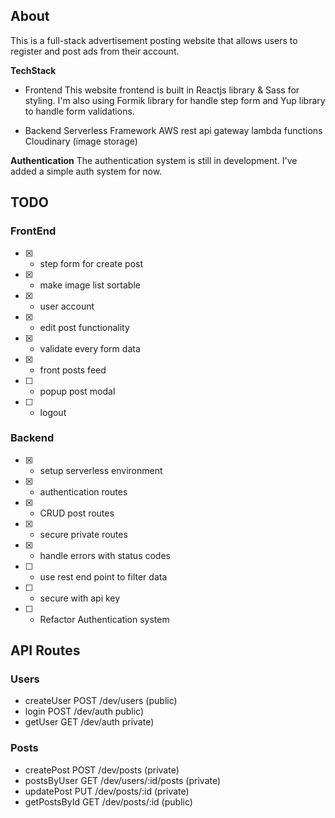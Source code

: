 ## About

This is a full-stack advertisement posting website that allows users to register and post ads from their account.

**TechStack**

- Frontend
  This website frontend is built in Reactjs library & Sass for styling. I'm also using Formik library for handle step form and Yup library to handle form validations.

- Backend
  Serverless Framework
  AWS rest api gateway
  lambda functions
  Cloudinary (image storage)

**Authentication**
The authentication system is still in development. I've added a simple auth system for now.

## TODO

### FrontEnd

- [x] - step form for create post
- [x] - make image list sortable
- [x] - user account
- [x] - edit post functionality
- [x] - validate every form data
- [x] - front posts feed
- [ ] - popup post modal
- [ ] - logout

### Backend

- [x] - setup serverless environment
- [x] - authentication routes
- [x] - CRUD post routes
- [x] - secure private routes
- [x] - handle errors with status codes
- [ ] - use rest end point to filter data
- [ ] - secure with api key
- [ ] - Refactor Authentication system

## API Routes

### Users

- createUser POST /dev/users (public)
- login POST /dev/auth public)
- getUser GET /dev/auth private)

### Posts

- createPost POST /dev/posts (private)
- postsByUser GET /dev/users/:id/posts (private)
- updatePost PUT /dev/posts/:id (private)
- getPostsById GET /dev/posts/:id (public)
